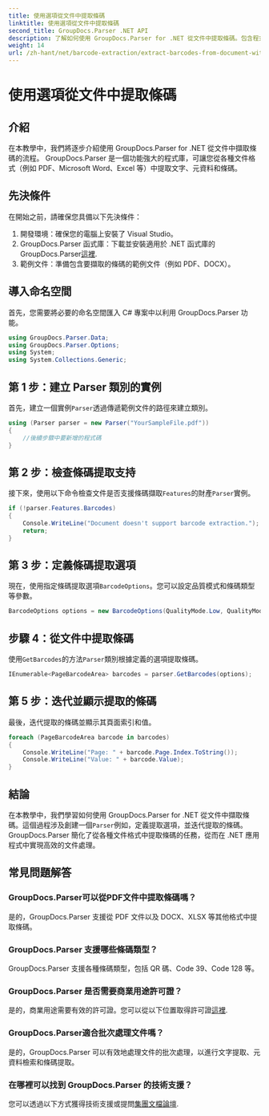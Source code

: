 ```yaml
---
title: 使用選項從文件中提取條碼
linktitle: 使用選項從文件中提取條碼
second_title: GroupDocs.Parser .NET API
description: 了解如何使用 GroupDocs.Parser for .NET 從文件中提取條碼。包含程式碼範例和常見問題的綜合教學。
weight: 14
url: /zh-hant/net/barcode-extraction/extract-barcodes-from-document-with-options/
---
```


# 使用選項從文件中提取條碼

## 介紹
在本教學中，我們將逐步介紹使用 GroupDocs.Parser for .NET 從文件中擷取條碼的流程。 GroupDocs.Parser 是一個功能強大的程式庫，可讓您從各種文件格式（例如 PDF、Microsoft Word、Excel 等）中提取文字、元資料和條碼。
## 先決條件
在開始之前，請確保您具備以下先決條件：
1. 開發環境：確保您的電腦上安裝了 Visual Studio。
2.  GroupDocs.Parser 函式庫：下載並安裝適用於 .NET 函式庫的 GroupDocs.Parser[這裡](https://releases.groupdocs.com/parser/net/).
3. 範例文件：準備包含要擷取的條碼的範例文件（例如 PDF、DOCX）。

## 導入命名空間
首先，您需要將必要的命名空間匯入 C# 專案中以利用 GroupDocs.Parser 功能。
```csharp
using GroupDocs.Parser.Data;
using GroupDocs.Parser.Options;
using System;
using System.Collections.Generic;
```
## 第 1 步：建立 Parser 類別的實例
首先，建立一個實例`Parser`透過傳遞範例文件的路徑來建立類別。
```csharp
using (Parser parser = new Parser("YourSampleFile.pdf"))
{
    //後續步驟中要新增的程式碼
}
```
## 第 2 步：檢查條碼提取支持
接下來，使用以下命令檢查文件是否支援條碼擷取`Features`的財產`Parser`實例。
```csharp
if (!parser.Features.Barcodes)
{
    Console.WriteLine("Document doesn't support barcode extraction.");
    return;
}
```
## 第 3 步：定義條碼提取選項
現在，使用指定條碼提取選項`BarcodeOptions`。您可以設定品質模式和條碼類型等參數。
```csharp
BarcodeOptions options = new BarcodeOptions(QualityMode.Low, QualityMode.Low, "QR");
```
## 步驟 4：從文件中提取條碼
使用`GetBarcodes`的方法`Parser`類別根據定義的選項提取條碼。
```csharp
IEnumerable<PageBarcodeArea> barcodes = parser.GetBarcodes(options);
```
## 第 5 步：迭代並顯示提取的條碼
最後，迭代提取的條碼並顯示其頁面索引和值。
```csharp
foreach (PageBarcodeArea barcode in barcodes)
{
    Console.WriteLine("Page: " + barcode.Page.Index.ToString());
    Console.WriteLine("Value: " + barcode.Value);
}
```

## 結論
在本教學中，我們學習如何使用 GroupDocs.Parser for .NET 從文件中擷取條碼。這個過程涉及創建一個`Parser`例如，定義提取選項，並迭代提取的條碼。 GroupDocs.Parser 簡化了從各種文件格式中提取條碼的任務，從而在 .NET 應用程式中實現高效的文件處理。

## 常見問題解答
### GroupDocs.Parser可以從PDF文件中提取條碼嗎？
是的，GroupDocs.Parser 支援從 PDF 文件以及 DOCX、XLSX 等其他格式中提取條碼。
### GroupDocs.Parser 支援哪些條碼類型？
GroupDocs.Parser 支援各種條碼類型，包括 QR 碼、Code 39、Code 128 等。
### GroupDocs.Parser 是否需要商業用途許可證？
是的，商業用途需要有效的許可證。您可以從以下位置取得許可證[這裡](https://purchase.groupdocs.com/buy).
### GroupDocs.Parser適合批次處理文件嗎？
是的，GroupDocs.Parser 可以有效地處理文件的批次處理，以進行文字提取、元資料檢索和條碼提取。
### 在哪裡可以找到 GroupDocs.Parser 的技術支援？
您可以透過以下方式獲得技術支援或提問[集團文檔論壇](https://forum.groupdocs.com/c/parser/17).
